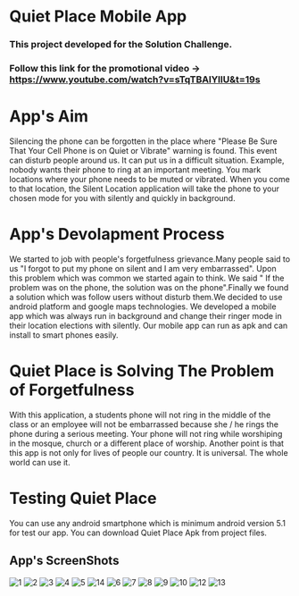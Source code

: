 # Quiet Place Mobile App

### This project developed for the Solution Challenge. 
### Follow this link for the promotional video -> https://www.youtube.com/watch?v=sTqTBAlYllU&t=19s

# App's Aim 
Silencing the phone can be forgotten in the place where "Please Be Sure That Your Cell Phone is on Quiet or Vibrate" warning is found. This event can disturb people around us. It can put us in a difficult situation. Example, nobody wants their phone to ring at an important meeting. You mark locations where your phone needs to be muted or vibrated. When you come to that location, the Silent Location application will take the phone to your chosen mode for you with silently and quickly in background.

# App's Devolapment Process
We started to job with people's forgetfulness grievance.Many people said to us "I forgot to put my phone on silent and I am very embarrassed". Upon this problem which was common we started again to think. We said "
If the problem was on the phone, the solution was on the phone".Finally we found a solution which was follow users 
without disturb them.We decided to use android platform and google maps technologies. We developed a mobile app which was always run in background and change their ringer mode in their location elections with silently. Our mobile app can run as apk and can install to smart phones easily.

# Quiet Place is Solving The Problem of Forgetfulness
With this application, a students phone will not ring in the middle of the class or an employee will not be embarrassed because she / he rings the phone during a serious meeting. Your phone will not ring while worshiping in the mosque, church or a different place of worship. Another point is that this app is not only for lives of people our country. It is universal. The whole world can use it.

# Testing Quiet Place
You can use any android smartphone which is minimum android version 5.1 for test our app. You can download Quiet Place Apk from project files.

## App's ScreenShots

![1](https://user-images.githubusercontent.com/43846778/80542743-44d3b600-89b6-11ea-885b-43fe0491f942.png)
![2](https://user-images.githubusercontent.com/43846778/80542747-47cea680-89b6-11ea-87d4-ff080a5ea0ac.png)
![3](https://user-images.githubusercontent.com/43846778/80542760-4c935a80-89b6-11ea-9329-7b75387b9ee1.png)
![4](https://user-images.githubusercontent.com/43846778/80542771-51580e80-89b6-11ea-9c09-228acb11d04a.png)
![5](https://user-images.githubusercontent.com/43846778/80542772-51f0a500-89b6-11ea-93b1-9983bd1c1ff7.png)
![14](https://user-images.githubusercontent.com/43846778/80542724-3be2e480-89b6-11ea-9fc7-d05cdae2ee55.png)
![6](https://user-images.githubusercontent.com/43846778/80542791-59b04980-89b6-11ea-9928-7af458cf6cd4.png)
![7](https://user-images.githubusercontent.com/43846778/80542802-60d75780-89b6-11ea-9806-c138cd7d083a.png)
![8](https://user-images.githubusercontent.com/43846778/80542808-6339b180-89b6-11ea-8899-399a2133359a.png)
![9](https://user-images.githubusercontent.com/43846778/80542833-69c82900-89b6-11ea-8605-5005d1234cab.png)
![10](https://user-images.githubusercontent.com/43846778/80542841-6cc31980-89b6-11ea-9eb5-cba55dd26bee.png)
![12](https://user-images.githubusercontent.com/43846778/80542855-7482be00-89b6-11ea-83bd-77c7528e1f9c.png)
![13](https://user-images.githubusercontent.com/43846778/80542867-7a789f00-89b6-11ea-89c3-2131acd0d554.png)

